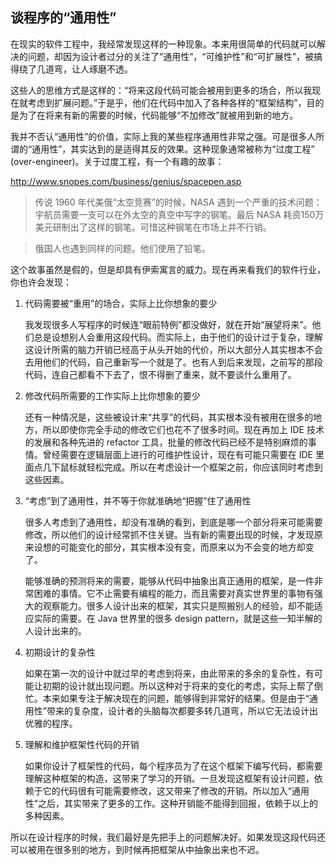 <div class="inner">
<h2>谈程序的“通用性”</h2>
<p>在现实的软件工程中，我经常发现这样的一种现象。本来用很简单的代码就可以解决的问题，却因为设计者过分的关注了“通用性”，“可维护性”和“可扩展性”，被搞得绕了几道弯，让人琢磨不透。</p>
<p>这些人的思维方式是这样的：“将来这段代码可能会被用到更多的场合，所以我现在就考虑到扩展问题。”于是乎，他们在代码中加入了各种各样的“框架结构”，目的是为了在将来有新的需要的时候，代码能够“不加修改”就被用到新的地方。</p>
<p>我并不否认“通用性”的价值，实际上我的某些程序通用性非常之强。可是很多人所谓的“通用性”，其实达到的是适得其反的效果。这种现象通常被称为“过度工程” (over-engineer)。关于过度工程，有一个有趣的故事：</p>
<p><a href="http://www.snopes.com/business/genius/spacepen.asp">http://www.snopes.com/business/genius/spacepen.asp</a></p>
<blockquote>
<p>传说 1960 年代美俄“太空竞赛”的时候，NASA 遇到一个严重的技术问题：宇航员需要一支可以在外太空的真空中写字的钢笔。最后 NASA 耗资150万美元研制出了这样的钢笔。可惜这种钢笔在市场上并不行销。</p>
</blockquote>
<blockquote>
<p>俄国人也遇到同样的问题。他们使用了铅笔。</p>
</blockquote>
<p>这个故事虽然是假的，但是却具有伊索寓言的威力。现在再来看我们的软件行业，你也许会发现：</p>
<ol>
<li>
<p>代码需要被“重用”的场合，实际上比你想象的要少</p>
<p>我发现很多人写程序的时候连“眼前特例”都没做好，就在开始“展望将来”。他们总是设想别人会重用这段代码。而实际上，由于他们的设计过于复杂，理解这设计所需的脑力开销已经高于从头开始的代价，所以大部分人其实根本不会去用他们的代码，自己重新写一个就是了。也有人到后来发现，之前写的那段代码，连自己都看不下去了，恨不得删了重来，就不要谈什么重用了。</p>
</li>
<li>
<p>修改代码所需要的工作实际上比你想象的要少</p>
<p>还有一种情况是，这些被设计来“共享”的代码，其实根本没有被用在很多的地方，所以即使你完全手动的修改它们也花不了很多时间。现在再加上 IDE 技术的发展和各种先进的 refactor 工具，批量的修改代码已经不是特别麻烦的事情。曾经需要在逻辑层面上进行的可维护性设计，现在有可能只需要在 IDE 里面点几下鼠标就轻松完成。所以在考虑设计一个框架之前，你应该同时考虑到这些因素。</p>
</li>
<li>
<p>“考虑”到了通用性，并不等于你就准确地“把握”住了通用性</p>
<p>很多人考虑到了通用性，却没有准确的看到，到底是哪一个部分将来可能需要修改，所以他们的设计经常抓不住关键。当有新的需要出现的时候，才发现原来设想的可能变化的部分，其实根本没有变，而原来以为不会变的地方却变了。</p>
<p>能够准确的预测将来的需要，能够从代码中抽象出真正通用的框架，是一件非常困难的事情。它不止需要有编程的能力，而且需要对真实世界里的事物有强大的观察能力。很多人设计出来的框架，其实只是照搬别人的经验，却不能适应实际的需要。在 Java 世界里的很多 design pattern，就是这些一知半解的人设计出来的。</p>
</li>
<li>
<p>初期设计的复杂性</p>
<p>如果在第一次的设计中就过早的考虑到将来，由此带来的多余的复杂性，有可能让初期的设计就出现问题。所以这种对于将来的变化的考虑，实际上帮了倒忙。本来如果专注于解决现在的问题，能够得到非常好的结果。但是由于“通用性”带来的复杂度，设计者的头脑每次都要多转几道弯，所以它无法设计出优雅的程序。</p>
</li>
<li>
<p>理解和维护框架性代码的开销</p>
<p>如果你设计了框架性的代码，每个程序员为了在这个框架下编写代码，都需要理解这种框架的构造，这带来了学习的开销。一旦发现这框架有设计问题，依赖于它的代码很有可能需要修改，这又带来了修改的开销。所以加入“通用性”之后，其实带来了更多的工作。这种开销能不能得到回报，依赖于以上的多种因素。</p>
</li>
</ol>
<p>所以在设计程序的时候，我们最好是先把手上的问题解决好。如果发现这段代码还可以被用在很多别的地方，到时候再把框架从中抽象出来也不迟。</p>
</div>
<div class="ad-banner" style="margin-top: 5px">
<script async src="//pagead2.googlesyndication.com/pagead/js/adsbygoogle.js"></script>
<ins class="adsbygoogle"
                    style="display:inline-block;width:100%;height:90px"
                    data-ad-client="ca-pub-1331524016319584"
                    data-ad-slot="6657867155"></ins>
<script>(adsbygoogle = window.adsbygoogle || []).push({});</script>
</div>
<script data-ad-client="ca-pub-1331524016319584" async
            src="https://pagead2.googlesyndication.com/pagead/js/adsbygoogle.js">
</script>
    